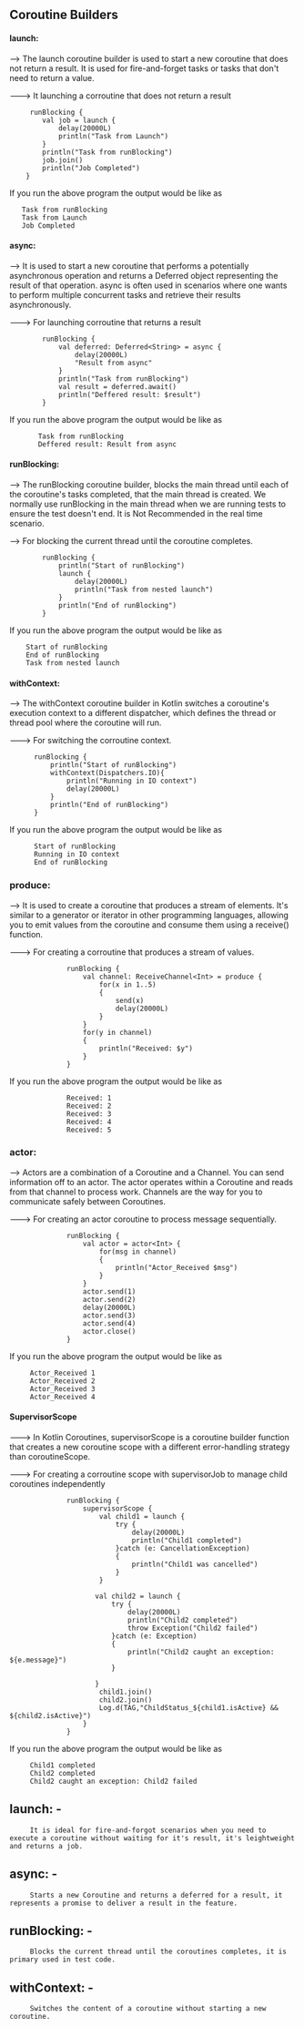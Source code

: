 ## Coroutine Builders

#### launch: 

--> The launch coroutine builder is used to start a new coroutine that does not return a result. It is used for fire-and-forget tasks or tasks that don't need to return a value.

---> It launching a corroutine that does not return a result

         runBlocking {
            val job = launch {
                delay(20000L)
                println("Task from Launch")
            }
            println("Task from runBlocking")
            job.join()
            println("Job Completed")
        }

If you run the above program the output would be like as

       Task from runBlocking
       Task from Launch
       Job Completed

 #### async: 

 --> It is used to start a new coroutine that performs a potentially asynchronous operation and returns a Deferred object representing the result of that operation. async is often used in scenarios where one wants to perform multiple concurrent tasks and retrieve their results asynchronously.

---> For launching corroutine that returns a result

            runBlocking {
                val deferred: Deferred<String> = async {
                    delay(20000L)
                    "Result from async"
                }
                println("Task from runBlocking")
                val result = deferred.await()
                println("Deffered result: $result")
            }

 If you run the above program the output would be like as

           Task from runBlocking
           Deffered result: Result from async

#### runBlocking:

--> The runBlocking coroutine builder, blocks the main thread until each of the coroutine's tasks completed, that the main thread is created. We normally use runBlocking in the main thread when we are running tests to ensure the test doesn't end. It is Not Recommended in the real time scenario.

--> For blocking the current thread until the coroutine completes.

            runBlocking {
                println("Start of runBlocking")
                launch {
                    delay(20000L)
                    println("Task from nested launch")
                }
                println("End of runBlocking")
            }

If you run the above program the output would be like as 

        Start of runBlocking
        End of runBlocking
        Task from nested launch

#### withContext:

--> The withContext coroutine builder in Kotlin switches a coroutine's execution context to a different dispatcher, which defines the thread or thread pool where the coroutine will run.

---> For switching the corroutine context.

          runBlocking {
              println("Start of runBlocking")
              withContext(Dispatchers.IO){
                  println("Running in IO context")
                  delay(20000L)
              }
              println("End of runBlocking")
          }

If you run the above program the output would be like as

          Start of runBlocking
          Running in IO context
          End of runBlocking

### produce:

--> It is used to create a coroutine that produces a stream of elements. It's similar to a generator or iterator in other programming languages, allowing you to emit values from the coroutine and consume them using a receive() function.

---> For creating a corroutine that produces a stream of values.

                  runBlocking {
                      val channel: ReceiveChannel<Int> = produce {
                          for(x in 1..5)
                          {
                              send(x)
                              delay(20000L)
                          }
                      }
                      for(y in channel)
                      {
                          println("Received: $y")
                      }
                  }

If you run the above program the output would be like as

                  Received: 1
                  Received: 2
                  Received: 3
                  Received: 4
                  Received: 5

 ### actor:

 --> Actors are a combination of a Coroutine and a Channel. You can send information off to an actor. The actor operates within a Coroutine and reads from that channel to process work. Channels are the way for you to communicate safely between Coroutines.

---> For creating an actor coroutine to process message sequentially.

                  runBlocking {
                      val actor = actor<Int> {
                          for(msg in channel)
                          {
                              println("Actor_Received $msg")
                          }
                      }
                      actor.send(1)
                      actor.send(2)
                      delay(20000L)
                      actor.send(3)
                      actor.send(4)
                      actor.close()
                  }

If you run the above program the output would be like as

         Actor_Received 1
         Actor_Received 2
         Actor_Received 3
         Actor_Received 4

#### SupervisorScope

---> In Kotlin Coroutines, supervisorScope is a coroutine builder function that creates a new coroutine scope with a different error-handling strategy than coroutineScope.

---> For creating a corroutine scope with supervisorJob to manage child coroutines independently
                  
                  runBlocking {
                      supervisorScope {
                          val child1 = launch {
                              try {
                                  delay(20000L)
                                  println("Child1 completed")
                              }catch (e: CancellationException)
                              {
                                  println("Child1 was cancelled")
                              }
                          }
                  
                         val child2 = launch {
                             try {
                                 delay(20000L)
                                 println("Child2 completed")
                                 throw Exception("Child2 failed")
                             }catch (e: Exception)
                             {
                                 println("Child2 caught an exception: ${e.message}")
                             }
                  
                         }
                          child1.join()
                          child2.join()
                          Log.d(TAG,"ChildStatus_${child1.isActive} && ${child2.isActive}")
                      }
                  }

If you run the above program the output would be like as

         Child1 completed
         Child2 completed
         Child2 caught an exception: Child2 failed


## launch: -

         It is ideal for fire-and-forgot scenarios when you need to execute a coroutine without waiting for it's result, it's leightweight and returns a job.

## async: -

         Starts a new Coroutine and returns a deferred for a result, it represents a promise to deliver a result in the feature.

## runBlocking: -

         Blocks the current thread until the coroutines completes, it is primary used in test code.

## withContext: -

         Switches the content of a coroutine without starting a new coroutine.
